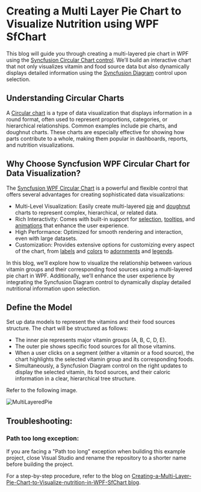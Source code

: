 # Creating a Multi Layer Pie Chart to Visualize Nutrition using WPF SfChart
This blog will guide you through creating a multi-layered pie chart in WPF using the [Syncfusion Circular Chart control](https://www.syncfusion.com/wpf-controls/charts/2d-chart). We’ll build an interactive chart that not only visualizes vitamin and food source data but also dynamically displays detailed information using the [Syncfusion Diagram](https://www.syncfusion.com/wpf-controls/diagram) control upon selection.

## Understanding Circular Charts
A [Circular chart](https://www.syncfusion.com/wpf-controls/charts/2d-chart) is a type of data visualization that displays information in a round format, often used to represent proportions, categories, or hierarchical relationships. Common examples include pie charts, and doughnut charts. These charts are especially effective for showing how parts contribute to a whole, making them popular in dashboards, reports, and nutrition visualizations.

## Why Choose Syncfusion WPF Circular Chart for Data Visualization?
The [Syncfusion WPF Circular Chart](https://www.syncfusion.com/wpf-controls/charts/2d-chart#circular-charts) is a powerful and flexible control that offers several advantages for creating sophisticated data visualizations:
* Multi-Level Visualization: Easily create multi-layered [pie](https://www.syncfusion.com/wpf-controls/charts/wpf-pie-chart) and [doughnut](https://www.syncfusion.com/wpf-controls/charts/wpf-doughnut-chart) charts to represent complex, hierarchical, or related data.
* Rich Interactivity: Comes with built-in support for [selection](https://help.syncfusion.com/wpf/charts/interactive-features/selection), [tooltips](https://help.syncfusion.com/wpf/charts/interactive-features/tooltip), and [animations](https://help.syncfusion.com/wpf/charts/animation) that enhance the user experience.
* High Performance: Optimized for smooth rendering and interaction, even with large datasets.
* Customization: Provides extensive options for customizing every aspect of the chart, from [labels](https://help.syncfusion.com/wpf/charts/adornments/label) and [colors](https://help.syncfusion.com/wpf/charts/appearance) to [adornments](https://help.syncfusion.com/wpf/charts/adornments/datamarkers) and [legends](https://help.syncfusion.com/wpf/charts/legend).

In this blog, we’ll explore how to visualize the relationship between various vitamin groups and their corresponding food sources using a multi-layered pie chart in WPF. Additionally, we’ll enhance the user experience by integrating the Syncfusion Diagram control to dynamically display detailed nutritional information upon selection.

## Define the Model
Set up data models to represent the vitamins and their food sources structure.
The chart will be structured as follows:
* The inner pie represents major vitamin groups (A, B, C, D, E).
* The outer pie shows specific food sources for all those vitamins.
* When a user clicks on a segment (either a vitamin or a food source), the chart highlights the selected vitamin group and its corresponding foods.
* Simultaneously, a Syncfusion Diagram control on the right updates to display the selected vitamin, its food sources, and their caloric information in a clear, hierarchical tree structure.

Refer to the following image.

![MultiLayeredPie](https://github.com/user-attachments/assets/e08b0aca-d7c2-444e-ab77-d176bc79bed)

## Troubleshooting:
### Path too long exception:
If you are facing a "Path too long" exception when building this example project, close Visual Studio and rename the repository to a shorter name before building the project.

For a step-by-step procedure, refer to the blog on [Creating-a-Multi-Layer-Pie-Chart-to-Visualize-nutrition-in-WPF-SfChart blog](https://www.syncfusion.com/blogs/post/multi-layer-pie-chart-wpf).

